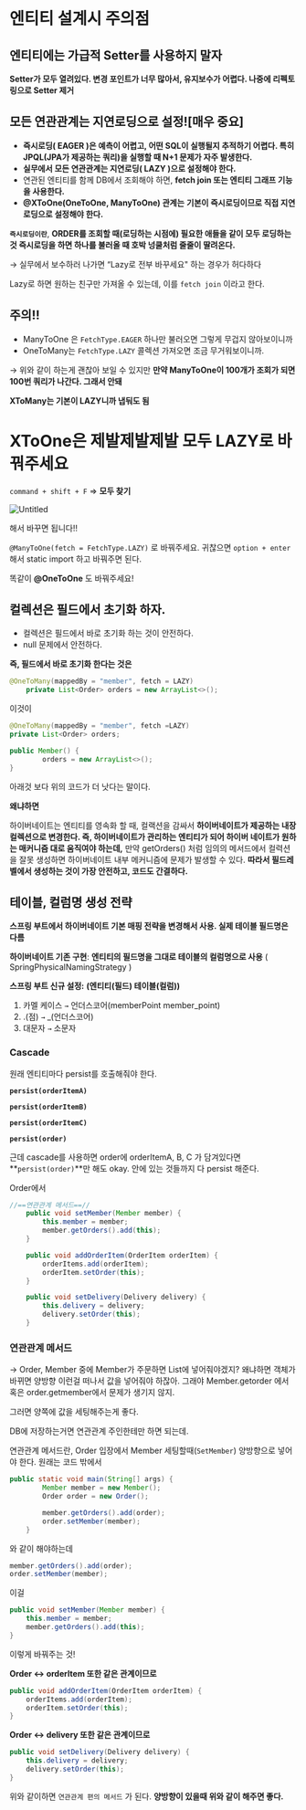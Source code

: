 # 엔티티 설계시 주의점

## 엔티티에는 가급적 Setter를 사용하지 말자

**Setter가 모두 열려있다. 변경 포인트가 너무 많아서, 유지보수가 어렵다. 
나중에 리펙토링으로 Setter 제거**

## 모든 연관관계는 지연로딩으로 설정![매우 중요]

- **즉시로딩( EAGER )은 예측이 어렵고, 어떤 SQL이 실행될지 추적하기 어렵다. 
특히 JPQL(JPA가 제공하는 쿼리)을 실행할 때 N+1 문제가 자주 발생한다.**
- **실무에서 모든 연관관계는 지연로딩( LAZY )으로 설정해야 한다.**
- 연관된 엔티티를 함께 DB에서 조회해야 하면, **fetch join 또는 엔티티 그래프 기능을 사용한다.**
- **@XToOne(OneToOne, ManyToOne) 관계는** **기본이 즉시로딩이므로 직접 지연로딩으로 설정해야 한다.**

**`즉시로딩이란`**, **ORDER를 조회할 때(로딩하는 시점에) 필요한 애들을 같이 모두 로딩하는 것
즉시로딩을 하면 하나를 불러올 때 호박 넝쿨처럼 줄줄이 딸려온다.**

→ 실무에서 보수하러 나가면 “Lazy로 전부 바꾸세요" 하는 경우가 허다하다

Lazy로 하면 원하는 친구만 가져올 수 있는데, 이를 `fetch join` 이라고 한다.

## 주의!!

- ManyToOne 은 `FetchType.EAGER` 하나만 불러오면 그렇게 무겁지 않아보이니까
- OneToMany는 `FetchType.LAZY` 콜렉션 가져오면 조금 무거워보이니까.

→ 위와 같이 하는게 괜찮아 보일 수 있지만 **만약 ManyToOne이 100개가 조회가 되면 100번 쿼리가 나간다. 그래서 안돼**

**XToMany는 기본이 LAZY니까 냅둬도 됨**

# **XToOne은 제발제발제발 모두 LAZY로 바꿔주세요**

`command + shift + F` ⇒ **모두 찾기**

![Untitled](%E1%84%8B%E1%85%A6%E1%86%AB%E1%84%90%E1%85%B5%E1%84%90%E1%85%B5%20%E1%84%89%E1%85%A5%E1%86%AF%E1%84%80%E1%85%A8%E1%84%89%E1%85%B5%20%E1%84%8C%E1%85%AE%E1%84%8B%E1%85%B4%E1%84%8C%E1%85%A5%E1%86%B7%20e30b6a4fa64c498785fa6df449d4eae4/Untitled.png)

해서 바꾸면 됩니다!!

`@ManyToOne(fetch = FetchType.LAZY)` 로 바꿔주세요. 귀찮으면 `option + enter` 해서 static import 하고 바꿔주면 된다.

똑같이 **@OneToOne** 도 바꿔주세요!

## 컬렉션은 필드에서 초기화 하자.

- 컬렉션은 필드에서 바로 초기화 하는 것이 안전하다.
- null 문제에서 안전하다.

**즉, 필드에서 바로 초기화 한다는 것은**

```java
@OneToMany(mappedBy = "member", fetch = LAZY)
    private List<Order> orders = new ArrayList<>();
```

이것이

```java
@OneToMany(mappedBy = "member", fetch =LAZY)
private List<Order> orders;

public Member() {
		orders = new ArrayList<>();
}
```

아래것 보다 위의 코드가 더 낫다는 말이다.

**왜냐하면**

하이버네이트는 엔티티를 영속화 할 때, 컬랙션을 감싸서 **하이버네이트가 제공하는 내장 컬렉션으로 변경한다. 즉, 하이버네이트가 관리하는 엔티티가 되어 하이버 네이트가 원하는 매커니즘 대로 움직여야 하는데,**  만약 getOrders() 처럼 임의의 메서드에서 컬력션을 잘못 생성하면 하이버네이트 내부 메커니즘에 문제가 발생할 수 있다. **따라서 필드레벨에서 생성하는 것이 가장 안전하고, 코드도 간결하다.**

## 테이블, 컬럼명 생성 전략

**스프링 부트에서 하이버네이트 기본 매핑 전략을 변경해서 사용. 실제 테이블 필드명은 다름**

**하이버네이트 기존 구현**: **엔티티의 필드명을 그대로 테이블의 컬럼명으로 사용**
( SpringPhysicalNamingStrategy )

**스프링 부트 신규 설정:** **(엔티티(필드) 테이블(컬럼))**

1. 카멜 케이스 `→` 언더스코어(memberPoint member_point)
2.  .(점) `→` _(언더스코어)
3.  대문자 `→` 소문자

### Cascade

원래 엔티티마다 persist를 호출해줘야 한다.

**`persist(orderItemA)`**

**`persist(orderItemB)`**

**`persist(orderItemC)`**

**`persist(order)`**

근데 cascade를 사용하면 order에 orderItemA, B, C 가 담겨있다면 **`persist(order)`**만 해도 okay.  안에 있는 것들까지 다 persist 해준다. 

Order에서

```java
//==연관관계 메서드==//
    public void setMember(Member member) {
        this.member = member;
        member.getOrders().add(this);
    }

    public void addOrderItem(OrderItem orderItem) {
        orderItems.add(orderItem);
        orderItem.setOrder(this);
    }

    public void setDelivery(Delivery delivery) {
        this.delivery = delivery;
        delivery.setOrder(this);
    }
```

### 연관관계 메서드

→ Order, Member 중에 Member가 주문하면 List<Order>에 넣어줘야겠지?
왜냐하면 객체가 바뀌면 양방향 이런걸 떠나서 값을 넣어줘야 하잖아.
그래야 Member.getorder 에서 혹은 order.getmember에서 문제가 생기지 않지.

그러면 양쪽에 값을 세팅해주는게 좋다.

DB에 저장하는거면 연관관계 주인한테만 하면 되는데.

연관관계 메서드란, Order 입장에서 Member 세팅할때(`SetMember`) 양방향으로 넣어야 한다.
원래는 코드 밖에서 

```java
public static void main(String[] args) {
        Member member = new Member();
        Order order = new Order();

        member.getOrders().add(order);
        order.setMember(member);
    }
```

와 같이 해야하는데

```java
member.getOrders().add(order);
order.setMember(member);
```

이걸

```java
public void setMember(Member member) {
    this.member = member;
    member.getOrders().add(this);
}
```

이렇게 바꿔주는 것!

**Order ↔ orderItem 또한 같은 관계이므로**

```java
public void addOrderItem(OrderItem orderItem) {
    orderItems.add(orderItem);
    orderItem.setOrder(this);
}
```

**Order ↔ delivery 또한 같은 관계이므로**

```java
public void setDelivery(Delivery delivery) {
    this.delivery = delivery;
    delivery.setOrder(this);
}
```

위와 같이하면 `연관관계 편의 메서드` 가 된다. **양방향이 있을때 위와 같이 해주면 좋다.**